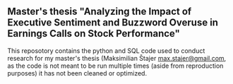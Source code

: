 ## Master's thesis "Analyzing the Impact of Executive Sentiment and Buzzword Overuse in Earnings Calls on Stock Performance"

This reposotory contains the python and SQL code used to conduct research for my master's thesis (Maksimilian Štajer [max.stajer@gmail.com](mailto:max.stajer@gmail.com), as the code is not meant to be run multiple times (aside from reproduction purposes) it has not been cleaned or optimized.
